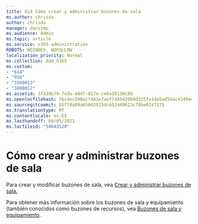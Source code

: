 ```yaml
---
title: 614 Cómo crear y administrar buzones de sala
ms.author: chrisda
author: chrisda
manager: dansimp
ms.audience: Admin
ms.topic: article
ms.service: o365-administration
ROBOTS: NOINDEX, NOFOLLOW
localization_priority: Normal
ms.collection: Adm_O365
ms.custom:
- "614"
- "956"
- "3500013"
- "3800012"
ms.assetid: 3f439b79-7eda-4dd7-857e-ce0a10130c88
ms.openlocfilehash: 76c4ec598acfd81e7aef7485429b0d325fe14a5a454ac4349ed3c8f90f930a89
ms.sourcegitcommit: b5f7da89a650d2915dc652449623c78be6247175
ms.translationtype: MT
ms.contentlocale: es-ES
ms.lasthandoff: 08/05/2021
ms.locfileid: "54043520"
---
```

# <a name="how-to-create-and-manage-room-mailboxes"></a>Cómo crear y administrar buzones de sala

Para crear y modificar buzones de sala, vea [Crear y administrar buzones de sala.](https://technet.microsoft.com/library/jj215781.aspx)

Para obtener más información sobre los buzones de sala y equipamiento (también conocidos como buzones de recursos), vea [Buzones de sala y equipamiento](https://docs.microsoft.com/microsoft-365/admin/manage/room-and-equipment-mailboxes).
